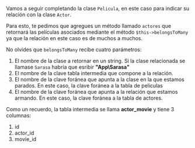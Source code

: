 Vamos a seguir completando la clase `Pelicula`, en este caso para indicar su relación con la clase `Actor`.

Para esto, te pedimos que agregues un método llamado `actores` que retornará las películas asociados mediante el método `$this->belongsToMany` ya que la relación en este caso es de muchos a muchos.

No olvides que `belongsToMany` recibe cuatro parámetros:

1. El nombre de la clase a retornar en un string. Si la clase relacionada se llamase `Sarasa` habría que esribir **"App\Sarasa"**
2. El nombre de la clave tabla intermedia que compone a la relación.
3. El nombre de la clave foránea que apunta a la clase en la que estamos parados. En este caso, la clave foránea a la tabla de peliculas
4. El nombre de la clave foránea que apunta a la relación que estamos armando. En este caso, la clave foránea a la tabla de actores.


Como un recuerdo, la tabla intermedia se llama **actor_movie** y tiene 3 columnas:

1. id
2. actor_id
3. movie_id

